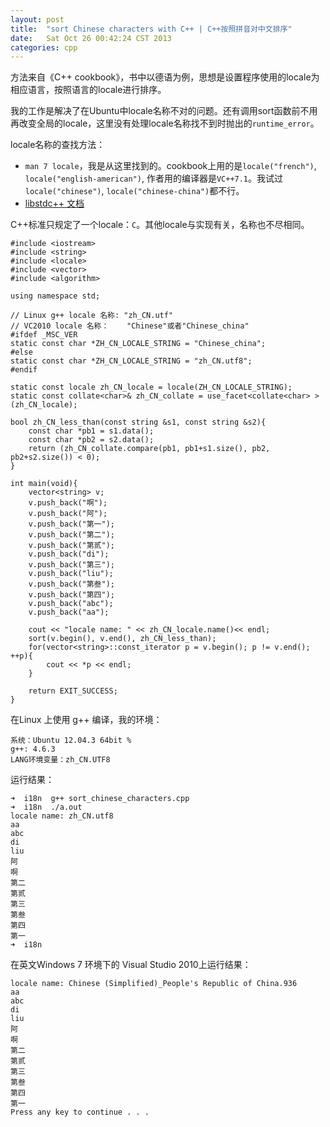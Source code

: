 ```yaml
---
layout: post
title:  "sort Chinese characters with C++ | C++按照拼音对中文排序"
date:   Sat Oct 26 00:42:24 CST 2013
categories: cpp
---
```

方法来自《C++ cookbook》，书中以德语为例，思想是设置程序使用的locale为相应语言，按照语言的locale进行排序。

我的工作是解决了在Ubuntu中locale名称不对的问题。还有调用sort函数前不用再改变全局的locale，这里没有处理locale名称找不到时抛出的`runtime_error`。

locale名称的查找方法：

- `man 7 locale`，我是从这里找到的。cookbook上用的是`locale("french")`, `locale("english-american")`, 作者用的编译器是`VC++7.1`。我试过`locale("chinese")`, `locale("chinese-china")`都不行。
- [libstdc++ 文档](http://gcc.gnu.org/onlinedocs/libstdc++/latest-doxygen/a01285.html)

C++标准只规定了一个locale：`C`。其他locale与实现有关，名称也不尽相同。

	#include <iostream>
	#include <string>
	#include <locale>
	#include <vector>
	#include <algorithm>

	using namespace std;

	// Linux g++ locale 名称: "zh_CN.utf"
	// VC2010 locale 名称：	"Chinese"或者"Chinese_china"
	#ifdef _MSC_VER
	static const char *ZH_CN_LOCALE_STRING = "Chinese_china";
	#else
	static const char *ZH_CN_LOCALE_STRING = "zh_CN.utf8";
	#endif

	static const locale zh_CN_locale = locale(ZH_CN_LOCALE_STRING);
	static const collate<char>& zh_CN_collate = use_facet<collate<char> >(zh_CN_locale);

	bool zh_CN_less_than(const string &s1, const string &s2){
		const char *pb1 = s1.data();
		const char *pb2 = s2.data();
		return (zh_CN_collate.compare(pb1, pb1+s1.size(), pb2, pb2+s2.size()) < 0);
	}

	int main(void){
		vector<string> v;
		v.push_back("啊");
		v.push_back("阿");
		v.push_back("第一");
		v.push_back("第二");
		v.push_back("第贰");
		v.push_back("di");
		v.push_back("第三");
		v.push_back("liu");
		v.push_back("第叁");
		v.push_back("第四");
		v.push_back("abc");
		v.push_back("aa");

		cout << "locale name: " << zh_CN_locale.name()<< endl;
		sort(v.begin(), v.end(), zh_CN_less_than);
		for(vector<string>::const_iterator p = v.begin(); p != v.end(); ++p){
			cout << *p << endl;
		}

		return EXIT_SUCCESS;
	}

在Linux 上使用 g++ 编译，我的环境：

~~~
系统：Ubuntu 12.04.3 64bit %
g++: 4.6.3
LANG环境变量：zh_CN.UTF8
~~~

运行结果：

~~~
➜  i18n  g++ sort_chinese_characters.cpp        
➜  i18n  ./a.out 
locale name: zh_CN.utf8
aa
abc
di
liu
阿
啊
第二
第贰
第三
第叁
第四
第一
➜  i18n  
~~~

在英文Windows 7 环境下的 Visual Studio 2010上运行结果：

~~~
locale name: Chinese (Simplified)_People's Republic of China.936
aa
abc
di
liu
阿
啊
第二
第贰
第三
第叁
第四
第一
Press any key to continue . . .
~~~
